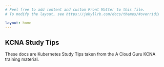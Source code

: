```yaml
---
# Feel free to add content and custom Front Matter to this file.
# To modify the layout, see https://jekyllrb.com/docs/themes/#overriding-theme-defaults

layout: home
---
```


## KCNA Study Tips

These docs are Kubernetes Study Tips taken from the A Cloud Guru KCNA training material.
